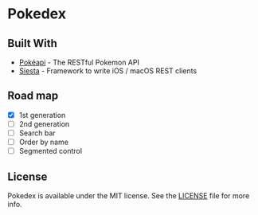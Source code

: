 # Pokedex

## Built With

* [Pokéapi](https://pokeapi.co/docsv2/) - The RESTful Pokemon API
* [Siesta](http://bustoutsolutions.github.io/siesta/api/) - Framework to write iOS / macOS REST clients

## Road map

- [x] 1st generation 
- [ ] 2nd generation
- [ ] Search bar
- [ ] Order by name
- [ ] Segmented control

## License

Pokedex is available under the MIT license. See the [LICENSE](https://github.com/ccortessanchez/Pokedex/blob/master/LICENSE) file for more info.
